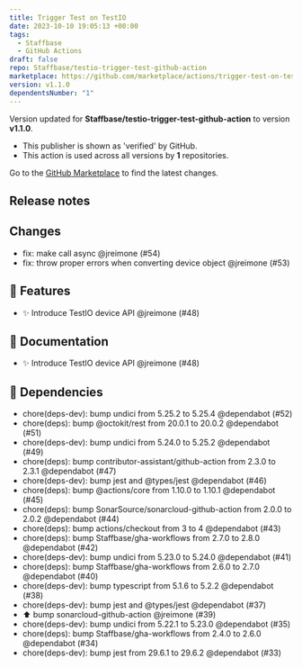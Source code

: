 ```yaml
---
title: Trigger Test on TestIO
date: 2023-10-10 19:05:13 +00:00
tags:
  - Staffbase
  - GitHub Actions
draft: false
repo: Staffbase/testio-trigger-test-github-action
marketplace: https://github.com/marketplace/actions/trigger-test-on-testio
version: v1.1.0
dependentsNumber: "1"
---
```



Version updated for **Staffbase/testio-trigger-test-github-action** to version **v1.1.0**.
- This publisher is shown as 'verified' by GitHub.
- This action is used across all versions by **1** repositories.

Go to the [GitHub Marketplace](https://github.com/marketplace/actions/trigger-test-on-testio) to find the latest changes.

## Release notes

## Changes

- fix: make call async @jreimone (#54)
- fix: throw proper errors when converting device object @jreimone (#53)

## 🚀 Features

- ✨ Introduce TestIO device API @jreimone (#48)

## 📝 Documentation

- ✨ Introduce TestIO device API @jreimone (#48)

## 🚨 Dependencies

- chore(deps-dev): bump undici from 5.25.2 to 5.25.4 @dependabot (#52)
- chore(deps): bump @octokit/rest from 20.0.1 to 20.0.2 @dependabot (#51)
- chore(deps-dev): bump undici from 5.24.0 to 5.25.2 @dependabot (#49)
- chore(deps): bump contributor-assistant/github-action from 2.3.0 to 2.3.1 @dependabot (#47)
- chore(deps-dev): bump jest and @types/jest @dependabot (#46)
- chore(deps): bump @actions/core from 1.10.0 to 1.10.1 @dependabot (#45)
- chore(deps): bump SonarSource/sonarcloud-github-action from 2.0.0 to 2.0.2 @dependabot (#44)
- chore(deps): bump actions/checkout from 3 to 4 @dependabot (#43)
- chore(deps): bump Staffbase/gha-workflows from 2.7.0 to 2.8.0 @dependabot (#42)
- chore(deps-dev): bump undici from 5.23.0 to 5.24.0 @dependabot (#41)
- chore(deps): bump Staffbase/gha-workflows from 2.6.0 to 2.7.0 @dependabot (#40)
- chore(deps-dev): bump typescript from 5.1.6 to 5.2.2 @dependabot (#38)
- chore(deps-dev): bump jest and @types/jest @dependabot (#37)
- ⬆️ bump sonarcloud-github-action @jreimone (#39)
- chore(deps-dev): bump undici from 5.22.1 to 5.23.0 @dependabot (#35)
- chore(deps): bump Staffbase/gha-workflows from 2.4.0 to 2.6.0 @dependabot (#34)
- chore(deps-dev): bump jest from 29.6.1 to 29.6.2 @dependabot (#33)

